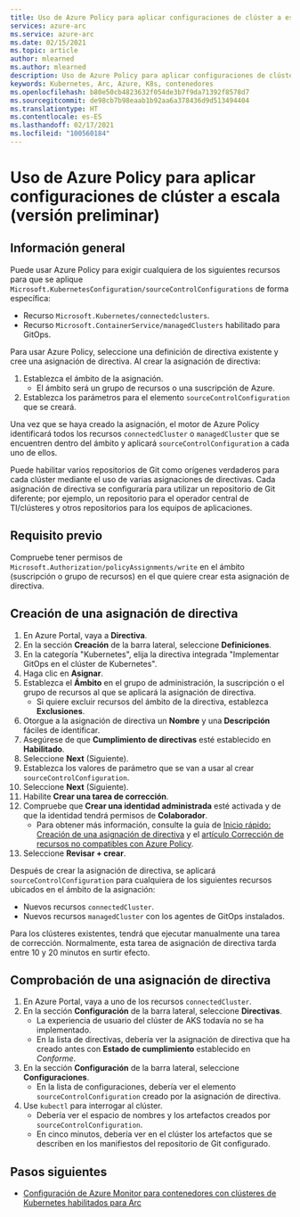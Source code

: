 ```yaml
---
title: Uso de Azure Policy para aplicar configuraciones de clúster a escala (versión preliminar)
services: azure-arc
ms.service: azure-arc
ms.date: 02/15/2021
ms.topic: article
author: mlearned
ms.author: mlearned
description: Uso de Azure Policy para aplicar configuraciones de clúster a escala
keywords: Kubernetes, Arc, Azure, K8s, contenedores
ms.openlocfilehash: b80e50cb4823632f054de3b7f9da71392f8578d7
ms.sourcegitcommit: de98cb7b98eaab1b92aa6a378436d9d513494404
ms.translationtype: HT
ms.contentlocale: es-ES
ms.lasthandoff: 02/17/2021
ms.locfileid: "100560184"
---
```

# <a name="use-azure-policy-to-apply-cluster-configurations-at-scale-preview"></a>Uso de Azure Policy para aplicar configuraciones de clúster a escala (versión preliminar)

## <a name="overview"></a>Información general

Puede usar Azure Policy para exigir cualquiera de los siguientes recursos para que se aplique `Microsoft.KubernetesConfiguration/sourceControlConfigurations` de forma específica:
*  Recurso `Microsoft.Kubernetes/connectedclusters`.
* Recurso `Microsoft.ContainerService/managedClusters` habilitado para GitOps. 

Para usar Azure Policy, seleccione una definición de directiva existente y cree una asignación de directiva. Al crear la asignación de directiva:
1. Establezca el ámbito de la asignación.
    * El ámbito será un grupo de recursos o una suscripción de Azure. 
2. Establezca los parámetros para el elemento `sourceControlConfiguration` que se creará. 

Una vez que se haya creado la asignación, el motor de Azure Policy identificará todos los recursos `connectedCluster` o `managedCluster` que se encuentren dentro del ámbito y aplicará `sourceControlConfiguration` a cada uno de ellos.

Puede habilitar varios repositorios de Git como orígenes verdaderos para cada clúster mediante el uso de varias asignaciones de directivas. Cada asignación de directiva se configuraría para utilizar un repositorio de Git diferente; por ejemplo, un repositorio para el operador central de TI/clústeres y otros repositorios para los equipos de aplicaciones.

## <a name="prerequisite"></a>Requisito previo

Compruebe tener permisos de `Microsoft.Authorization/policyAssignments/write` en el ámbito (suscripción o grupo de recursos) en el que quiere crear esta asignación de directiva.

## <a name="create-a-policy-assignment"></a>Creación de una asignación de directiva

1. En Azure Portal, vaya a **Directiva**.
1. En la sección **Creación** de la barra lateral, seleccione **Definiciones**.
1. En la categoría "Kubernetes", elija la directiva integrada "Implementar GitOps en el clúster de Kubernetes". 
1. Haga clic en **Asignar**.
1. Establezca el **Ámbito** en el grupo de administración, la suscripción o el grupo de recursos al que se aplicará la asignación de directiva.
    * Si quiere excluir recursos del ámbito de la directiva, establezca **Exclusiones**.
1. Otorgue a la asignación de directiva un **Nombre** y una **Descripción** fáciles de identificar.
1. Asegúrese de que **Cumplimiento de directivas** esté establecido en **Habilitado**.
1. Seleccione **Next** (Siguiente).
1. Establezca los valores de parámetro que se van a usar al crear `sourceControlConfiguration`.
1. Seleccione **Next** (Siguiente).
1. Habilite **Crear una tarea de corrección**.
1. Compruebe que **Crear una identidad administrada** esté activada y de que la identidad tendrá permisos de **Colaborador**. 
    * Para obtener más información, consulte la guía de [Inicio rápido: Creación de una asignación de directiva](../../governance/policy/assign-policy-portal.md) y el [artículo Corrección de recursos no compatibles con Azure Policy](../../governance/policy/how-to/remediate-resources.md).
1. Seleccione **Revisar + crear**.

Después de crear la asignación de directiva, se aplicará `sourceControlConfiguration` para cualquiera de los siguientes recursos ubicados en el ámbito de la asignación:
* Nuevos recursos `connectedCluster`.
* Nuevos recursos `managedCluster` con los agentes de GitOps instalados. 

Para los clústeres existentes, tendrá que ejecutar manualmente una tarea de corrección. Normalmente, esta tarea de asignación de directiva tarda entre 10 y 20 minutos en surtir efecto.

## <a name="verify-a-policy-assignment"></a>Comprobación de una asignación de directiva

1. En Azure Portal, vaya a uno de los recursos `connectedCluster`.
1. En la sección **Configuración** de la barra lateral, seleccione **Directivas**. 
    * La experiencia de usuario del clúster de AKS todavía no se ha implementado.
    * En la lista de directivas, debería ver la asignación de directiva que ha creado antes con **Estado de cumplimiento** establecido en *Conforme*.
1. En la sección **Configuración** de la barra lateral, seleccione **Configuraciones**.
    * En la lista de configuraciones, debería ver el elemento `sourceControlConfiguration` creado por la asignación de directiva.
1. Use `kubectl` para interrogar al clúster. 
    * Debería ver el espacio de nombres y los artefactos creados por `sourceControlConfiguration`.
    * En cinco minutos, debería ver en el clúster los artefactos que se describen en los manifiestos del repositorio de Git configurado.

## <a name="next-steps"></a>Pasos siguientes

* [Configuración de Azure Monitor para contenedores con clústeres de Kubernetes habilitados para Arc](../../azure-monitor/insights/container-insights-enable-arc-enabled-clusters.md)
